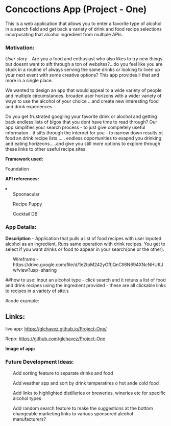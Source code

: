 # Concoctions App  (Project - One)


This is a web application that allows you to enter a favorite type of alcohol in a search field and get back a variety of drink and food recipe selections incorporating that alcohol ingredient from multiple APIs.

### Motivation:

<i>User story</i> - Are you a food and enthusiast who also likes to try new things but doesnt want to sift through a ton of websites?...do you feel like you are stuck in a routine of always serving the same drinks or looking to liven up your next event with some creative options?  This app provides ll that and more in a single place.

We wanted to design an app that would appeal to a wide variety of people and multiple circumstances. broaden user horizons with a wider variety of ways to use the alcohol of your choice ...and create new interesting food and drink experiences.

Do you get frustrated googling your favorite drink or alochol and getting back endless lists of blgos that you dont have time to read through?  Our app simplifies your search process - to just give completely useful informaton - it sifts through the internet for you - to narrow down results ot food an drink recipe lists......
endless opportunities to exapnd you drinking and eating horizeons.....and give you still more options to explore through these links to other useful recipe sites.

<b>Framework used:</b>

Foundation

<b>API references:</b>

<li><ul>Spoonacular</ul> 
<ul>Recipe Puppy </ul>
<ul>Cocktail DB </ul>
</li>


### App Details:

<b>Description</b> - Application that pulls a list of food recipes with user inputed alcohol as an ingredient. Runs same operation with drink recipes. You get to select if you want drinks or food to appear in your search(one or the other).
<ol>Wireframe - https://drive.google.com/file/d/1e2toM242yOffjQnCIl6N694XNcNHUKJw/view?usp=sharing</ol>

##how to use:
Input an alcohol type - click search and it retuns a list of food and drink recipes using the ingredient provided - these are all clickable links to recipes in a variety of site.s


#code example:




## Links:

live app:
https://glchavez.github.io/Project-One/

Repo: 
https://github.com/glchavez/Project-One

<b>Image of app: </b>







### Future Development Ideas:

<ol>Add sorting feature to separate drinks and food</ol>
<ol>Add weather app and sort by drink temperatires o hot ande cold food</ol>
<ol>Add links to highlighted distilleries or breweries, wineries etc for specific alcohol types</ol>
<ol>Add random search feature to make the suggestions at the bottom changeable
marketing links to various sponsored alcohol manufacturers?</ol>
